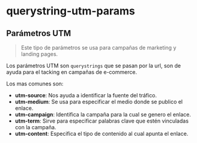 # querystring-utm-params

## Parámetros UTM

> Este tipo de parámetros se usa para campañas de marketing y landing pages.

Los parámetros UTM son `querystrings` que se pasan por la url, son de ayuda para el tacking en campañas de e-commerce.

Los mas comunes son:
- **utm-source**: Nos ayuda a identificar la fuente del tráfico.
- **utm-medium**: Se usa para especificar el medio donde se publico el enlace.
- **utm-campaign**: Identifica la campaña para la cual se genero el enlace.
- **utm-term**: Sirve para especificar palabras clave que estén vinculadas con la campaña.
- **utm-content**: Especifica el tipo de contenido al cual apunta el enlace.


